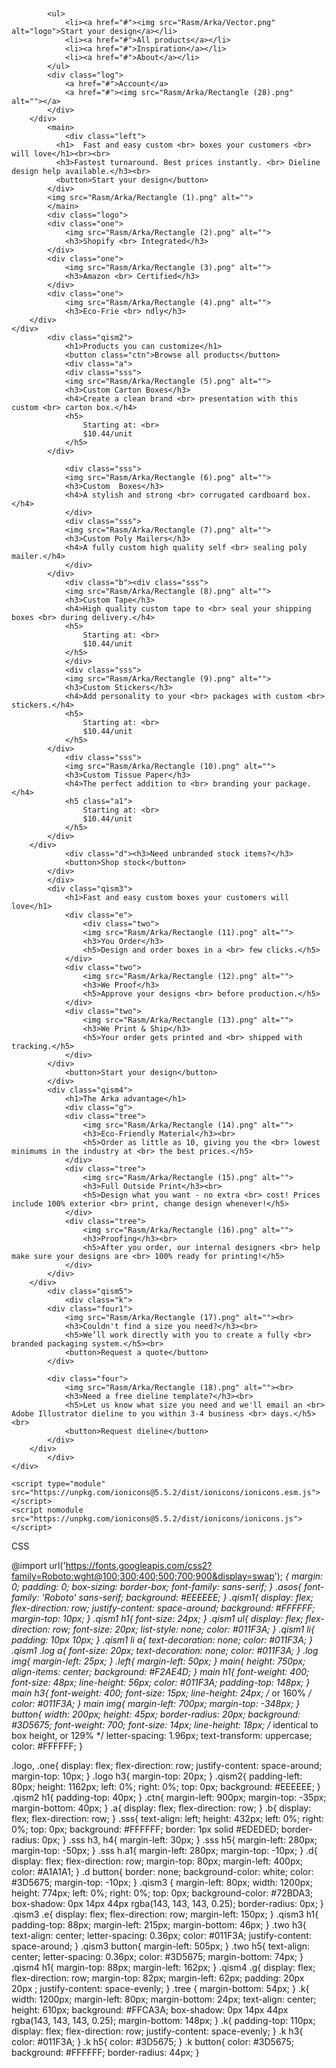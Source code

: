 <html lang="en">
<head>
    <meta charset="UTF-8">
    <meta http-equiv="X-UA-Compatible" content="IE=edge">
    <meta name="viewport" content="width=device-width, initial-scale=1.0">
    <title>Arka</title>
    <link rel="stylesheet" href="Arka.css">
</head>
<body>
    <div class="asos">
        <div class="qism1">
            <h1><img src="Rasm/Arka/Rectangle.png" alt=""></h1>

            <ul>
                <li><a href="#"><img src="Rasm/Arka/Vector.png" alt="logo">Start your design</a></li>
                <li><a href="#">All products</a></li>
                <li><a href="#">Inspiration</a></li>
                <li><a href="#">About</a></li>
            </ul>
            <div class="log">
                <a href="#">Account</a>
                <a href="#"><img src="Rasm/Arka/Rectangle (28).png" alt=""></a>
            </div>
        </div>
            <main>
                <div class="left">
              <h1>  Fast and easy custom <br> boxes your customers <br> will love</h1><br><br>
              <h3>Fastest turnaround. Best prices instantly. <br> Dieline design help available.</h3><br>
              <button>Start your design</button>
            </div>
            <img src="Rasm/Arka/Rectangle (1).png" alt="">
            </main>
            <div class="logo">
            <div class="one">
                <img src="Rasm/Arka/Rectangle (2).png" alt="">
                <h3>Shopify <br> Integrated</h3>
            </div>
            <div class="one">
                <img src="Rasm/Arka/Rectangle (3).png" alt="">
                <h3>Amazon <br> Certified</h3>
            </div>
            <div class="one">
                <img src="Rasm/Arka/Rectangle (4).png" alt="">
                <h3>Eco-Frie <br> ndly</h3>
        </div>
    </div>
            <div class="qism2">
                <h1>Products you can customize</h1>
                <button class="ctn">Browse all products</button>
                <div class="a">
                <div class="sss">
                <img src="Rasm/Arka/Rectangle (5).png" alt="">
                <h3>Custom Carton Boxes</h3>
                <h4>Create a clean brand <br> presentation with this custom <br> carton box.</h4>
                <h5>
                    Starting at: <br>
                    $10.44/unit
                </h5>
            </div>
                
                <div class="sss">
                <img src="Rasm/Arka/Rectangle (6).png" alt="">
                <h3>Custom  Boxes</h3>
                <h4>A stylish and strong <br> corrugated cardboard box.</h4>
                </div>
                <div class="sss">
                <img src="Rasm/Arka/Rectangle (7).png" alt="">
                <h3>Custom Poly Mailers</h3>
                <h4>A fully custom high quality self <br> sealing poly mailer.</h4>
                </div>
            </div>
                <div class="b"><div class="sss">
                <img src="Rasm/Arka/Rectangle (8).png" alt="">
                <h3>Custom Tape</h3>
                <h4>High quality custom tape to <br> seal your shipping boxes <br> during delivery.</h4>
                <h5>
                    Starting at: <br>
                    $10.44/unit
                </h5>
                </div>
                <div class="sss">
                <img src="Rasm/Arka/Rectangle (9).png" alt="">
                <h3>Custom Stickers</h3>
                <h4>Add personality to your <br> packages with custom <br> stickers.</h4>
                <h5>
                    Starting at: <br>
                    $10.44/unit
                </h5>
            </div>
                <div class="sss">
                <img src="Rasm/Arka/Rectangle (10).png" alt="">
                <h3>Custom Tissue Paper</h3>
                <h4>The perfect addition to <br> branding your package.</h4>
                <h5 class="a1">
                    Starting at: <br>
                    $10.44/unit
                </h5>
            </div>
        </div>
                <div class="d"><h3>Need unbranded stock items?</h3>
                <button>Shop stock</button>
            </div>
            </div>
            <div class="qism3">
                <h1>Fast and easy custom boxes your customers will love</h1>
                <div class="e">
                    <div class="two">
                    <img src="Rasm/Arka/Rectangle (11).png" alt="">
                    <h3>You Order</h3>
                    <h5>Design and order boxes in a <br> few clicks.</h5>
                </div>
                <div class="two">
                    <img src="Rasm/Arka/Rectangle (12).png" alt="">
                    <h3>We Proof</h3>
                    <h5>Approve your designs <br> before production.</h5>
                </div>
                <div class="two">
                    <img src="Rasm/Arka/Rectangle (13).png" alt="">
                    <h3>We Print & Ship</h3>
                    <h5>Your order gets printed and <br> shipped with tracking.</h5>
                </div>
            </div>
                <button>Start your design</button>
            </div>
            <div class="qism4">
                <h1>The Arka advantage</h1>
                <div class="g">
                <div class="tree">
                    <img src="Rasm/Arka/Rectangle (14).png" alt="">
                    <h3>Eco-Friendly Material</h3><br>
                    <h5>Order as little as 10, giving you the <br> lowest minimums in the industry at <br> the best prices.</h5>
                </div>
                <div class="tree">
                    <img src="Rasm/Arka/Rectangle (15).png" alt="">
                    <h3>Full Outside Print</h3><br>
                    <h5>Design what you want - no extra <br> cost! Prices include 100% exterior <br> print, change design whenever!</h5>
                </div>
                <div class="tree">
                    <img src="Rasm/Arka/Rectangle (16).png" alt="">
                    <h3>Proofing</h3><br>
                    <h5>After you order, our internal designers <br> help make sure your designs are <br> 100% ready for printing!</h5>
                </div>
            </div>
        </div>
            <div class="qism5">
                <div class="k">
            <div class="four1">
                <img src="Rasm/Arka/Rectangle (17).png" alt=""><br>
                <h3>Couldn't find a size you need?</h3><br>
                <h5>We’ll work directly with you to create a fully <br> branded packaging system.</h5><br>
                <button>Request a quote</button>
            </div>

            <div class="four">
                <img src="Rasm/Arka/Rectangle (18).png" alt=""><br>
                <h3>Need a free dieline template?</h3><br>
                <h5>Let us know what size you need and we'll email an <br> Adobe Illustrator dieline to you within 3-4 business <br> days.</h5><br>
                <button>Request dieline</button>
            </div>
        </div>
            </div>
    </div>

    <script type="module" src="https://unpkg.com/ionicons@5.5.2/dist/ionicons/ionicons.esm.js"></script>
    <script nomodule src="https://unpkg.com/ionicons@5.5.2/dist/ionicons/ionicons.js"></script>
</body>
</html>

CSS

@import url('https://fonts.googleapis.com/css2?family=Roboto:wght@100;300;400;500;700;900&display=swap');
*{
    margin: 0;
    padding: 0;
    box-sizing: border-box;
    font-family:  sans-serif;
}
.asos{
    font-family: 'Roboto' sans-serif;
    background: #EEEEEE;
}
.qism1{
    display: flex;
    flex-direction: row;
    justify-content: space-around;
    background: #FFFFFF;
    margin-top: 10px;
}
.qism1 h1{
    font-size: 24px;
}
.qism1 ul{
    display: flex;
    flex-direction: row;
    font-size: 20px;
    list-style: none;
    color: #011F3A;
}
.qism1 li{
    padding: 10px 10px;
}
.qism1 li a{
    text-decoration: none;
    color: #011F3A;
}
.qism1 .log a{
    font-size: 20px;
    text-decoration: none;
    color: #011F3A;
}
.log  img{
    margin-left: 25px;
}
.left{
    margin-left: 50px;
}
main{
    height: 750px;
    align-items: center;
    background: #F2AE4D;
}
main h1{
    font-weight: 400;
    font-size: 48px;
    line-height: 56px;
    color: #011F3A;
    padding-top: 148px;
}
main h3{
    font-weight: 400;
    font-size: 15px;
    line-height: 24px;
    /* or 160% */
    color: #011F3A;
}
main img{
    margin-left: 700px;
    margin-top: -348px;
}
button{
    width: 200px;
    height: 45px;
    border-radius: 20px;
    background: #3D5675;
    font-weight: 700;
    font-size: 14px;
    line-height: 18px;
    /* identical to box height, or 129% */
    letter-spacing: 1.96px;
    text-transform: uppercase;
    color: #FFFFFF;
}

.logo,  .one{
    display: flex;
    flex-direction: row;
    justify-content: space-around;
    margin-top: 10px;
}
.logo h3{
    margin-top: 20px;
}
.qism2{
    padding-left: 80px;
    height: 1162px;
    left: 0%;
    right: 0%;
    top: 0px;
    background: #EEEEEE;
}
.qism2 h1{
    padding-top: 40px;
}
.ctn{
    margin-left: 900px;
    margin-top: -35px;
    margin-bottom: 40px;
}
.a{
    display: flex;
    flex-direction: row;
}
.b{
    display: flex;
    flex-direction: row;
}
.sss{
    text-align: left;
    height: 432px;
    left: 0%;
    right: 0%;
    top: 0px;
    background: #FFFFFF;
    border: 1px solid #EDEDED;
    border-radius: 0px;
}
.sss h3, h4{
    margin-left: 30px;
} 
.sss h5{
    margin-left: 280px;
    margin-top: -50px;
}
.sss h.a1{
    margin-left: 280px;
    margin-top: -10px;
}
.d{
    display: flex;
    flex-direction: row;
    margin-top: 80px;
    margin-left: 400px;
    color: #A1A1A1;
}
.d button{
    border: none;
    background-color: white;
    color: #3D5675;
    margin-top: -10px;
}
.qism3  {
    margin-left: 80px;
    width: 1200px;
    height: 774px;
    left: 0%;
    right: 0%;
    top: 0px;
    background-color: #72BDA3;
    box-shadow: 0px 14px 44px rgba(143, 143, 143, 0.25);
    border-radius: 0px;
}
.qism3 .e{
    display: flex;
    flex-direction: row;
    margin-left: 150px;
}
.qism3 h1{
    padding-top: 88px;
    margin-left: 215px;
    margin-bottom: 46px;
}
.two h3{
    text-align: center;
    letter-spacing: 0.36px;
    color: #011F3A;
    justify-content: space-around;
}
.qism3 button{
    margin-left: 505px;
}
.two h5{
    text-align: center;
    letter-spacing: 0.36px;
    color: #3D5675;
    margin-bottom: 74px;
}
.qism4 h1{
    margin-top: 88px;
    margin-left: 162px;
}
.qism4 .g{
    display: flex;
    flex-direction: row;
    margin-top: 82px;
    margin-left: 62px;
    padding: 20px 20px ;
    justify-content: space-evenly;
}
.tree {
    margin-bottom: 54px;
}
.k{
    width: 1200px;
    margin-left: 80px;
    margin-bottom: 24px;
    text-align: center;
    height: 610px;
    background: #FFCA3A;
    box-shadow: 0px 14px 44px rgba(143, 143, 143, 0.25);
    margin-bottom: 148px;
}
.k{
    padding-top: 110px;
    display: flex;
    flex-direction: row;
    justify-content: space-evenly;
}
.k h3{
    color: #011F3A;
}
.k h5{
    color: #3D5675;
} 
.k button{
    color: #3D5675;
    background: #FFFFFF;
    border-radius: 44px;
}
